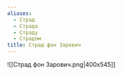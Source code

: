 ```yaml
---
aliases:
  - Страд
  - Страда
  - Страду
  - Страдом
title: Страд фон Зарович
---
```

![[Страд фон Зарович.png|400x545]]